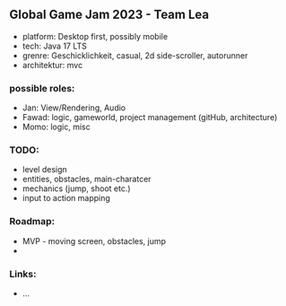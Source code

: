 Global Game Jam 2023 - Team Lea
-------------------------------

- platform: Desktop first, possibly mobile
- tech: Java 17 LTS
- grenre: Geschicklichkeit, casual, 2d side-scroller, autorunner
- architektur: mvc


### possible roles:

- Jan: View/Rendering, Audio
- Fawad: logic, gameworld, project management (gitHub, architecture)
- Momo: logic, misc


### TODO:

- level design
- entities, obstacles, main-charatcer
- mechanics (jump, shoot etc.)
- input to action mapping


### Roadmap:

- MVP - moving screen, obstacles, jump
- 


### Links:

- ...
